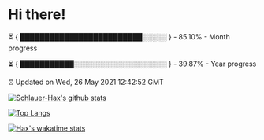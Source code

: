 # Hi there!

⏳ { █████████████████████████░░░░░ } - 85.10% - Month progress

⏳ { ███████████░░░░░░░░░░░░░░░░░░░ } - 39.87% - Year progress

⏰ Updated on Wed, 26 May 2021 12:42:52 GMT


[![Schlauer-Hax's github stats](https://github-readme-stats.vercel.app/api?username=Schlauer-Hax&show_icons=true&theme=dark&count_private=true)](https://github.com/Schlauer-Hax)


[![Top Langs](https://github-readme-stats.vercel.app/api/top-langs/?username=Schlauer-Hax&layout=compact&theme=dark)](https://github.com/Schlauer-Hax?tab=repositories)


[![Hax's wakatime stats](https://github-readme-stats.vercel.app/api/wakatime?username=Hax&theme=dark)](https://wakatime.com/@Hax)

